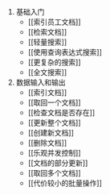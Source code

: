 1. 基础入门
	- [[索引员工文档]]
	- [[检索文档]]
	- [[轻量搜索]]
	- [[使用查询表达式搜索]]
	- [[更复杂的搜索]]
	- [[全文搜索]]
2. 数据输入和输出
	- [[索引文档]]
	- [[取回一个文档]]
	- [[检查文档是否存在]]
	- [[更新整个文档]]
	- [[创建新文档]]
	- [[删除文档]]
	- [[乐观并发控制]]
	- [[文档的部分更新]]
	- [[取回多个文档]]
	- [[代价较小的批量操作]]
